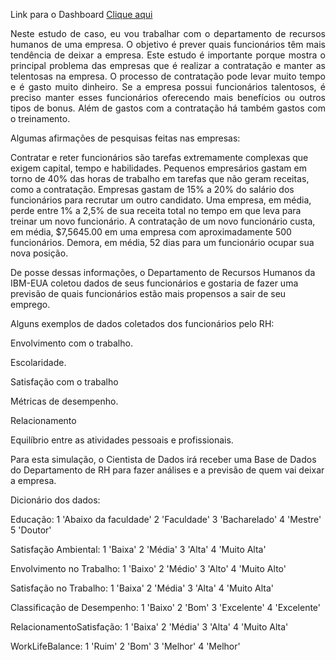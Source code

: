 
 <p>Link para o Dashboard <a href="https://app.powerbi.com/view?r=eyJrIjoiMGY1Zjk1NmMtZWJmZi00NDJhLTg0NWEtYzI4ODcyZDgzMTczIiwidCI6ImZhMDg5NTAxLTRmMzctNDY1ZC1iZGUzLWFmODdlMmJiMWJiYiJ9">
  Clique aqui</a></p>
<p align="justify">
 Neste estudo de caso, eu vou trabalhar com o departamento de recursos humanos de uma empresa.
O objetivo é prever quais funcionários têm mais tendência de deixar a empresa. Este estudo é importante porque mostra o principal problema das 
empresas que é realizar a contratação e manter as telentosas na empresa. O processo de contratação pode levar muito tempo e é gasto muito dinheiro. 
Se a empresa possui funcionários talentosos, é preciso manter esses funcionários oferecendo mais benefícios ou outros tipos de bonus. 
Além de gastos com a contratação há também gastos com o treinamento.
</p> 


Algumas afirmações de pesquisas feitas nas empresas:

Contratar e reter funcionários são tarefas extremamente complexas que exigem capital, tempo e habilidades.
Pequenos empresários gastam em torno de 40% das horas de trabalho em tarefas que não geram receitas, como a contratação.
Empresas gastam de 15% a 20% do salário dos funcionários para recrutar um outro candidato.
Uma empresa, em média, perde entre 1% a 2,5% de sua receita total no tempo em que leva para treinar um novo funcionário.
A contratação de um novo funcionário custa, em média, $7,5645.00 em uma empresa com aproximadamente 500 funcionários.
Demora, em média, 52 dias para um funcionário ocupar sua nova posição.

De posse dessas informações, o Departamento de Recursos Humanos da IBM-EUA coletou dados de seus funcionários e gostaria de fazer uma previsão 
de quais funcionários estão mais propensos a sair de seu emprego.

Alguns exemplos de dados coletados dos funcionários pelo RH:

Envolvimento com o trabalho.

Escolaridade.

Satisfação com o trabalho

Métricas de desempenho.

Relacionamento

Equilíbrio entre as atividades pessoais e profissionais.


Para esta simulação, o Cientista de Dados irá receber uma Base de Dados do Departamento de RH para fazer análises e a previsão de quem vai deixar a empresa.

Dicionário dos dados:

Educação: 1 'Abaixo da faculdade' 2 'Faculdade' 3 'Bacharelado' 4 'Mestre' 5 'Doutor'

Satisfação Ambiental: 1 'Baixa' 2 'Média' 3 'Alta' 4 'Muito Alta'

Envolvimento no Trabalho: 1 'Baixo' 2 'Médio' 3 'Alto' 4 'Muito Alto'

Satisfação no Trabalho: 1 'Baixa' 2 'Média' 3 'Alta' 4 'Muito Alta'

Classificação de Desempenho: 1 'Baixo' 2 'Bom' 3 'Excelente' 4 'Excelente'

RelacionamentoSatisfação: 1 'Baixa' 2 'Média' 3 'Alta' 4 'Muito Alta'

WorkLifeBalance: 1 'Ruim' 2 'Bom' 3 'Melhor' 4 'Melhor'


